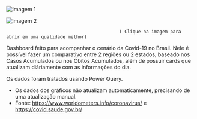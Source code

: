 ![Imagem 1](https://user-images.githubusercontent.com/65839541/86522881-e48c4500-be3a-11ea-9444-6c00cad920b7.png)

![imagem 2](https://user-images.githubusercontent.com/65839541/86522882-e524db80-be3a-11ea-81d1-fbd2eb49f434.png)

                                              ( Clique na imagem para abrir em uma qualidade melhor)
                                              
      
Dashboard feito para acompanhar o cenário da Covid-19 no Brasil. Nele é possível fazer um comparativo entre 2 regiões ou 2 estados, baseado nos Casos Acumulados ou nos Óbitos Acumulados, além de possuir cards que atualizam diáriamente com as informações do dia.
      
Os dados foram tratados usando Power Query.
      
* Os dados dos gráficos não atualizam automaticamente, precisando de uma atualização manual.
* Fonte: https://www.worldometers.info/coronavirus/ e https://covid.saude.gov.br/
                                             
